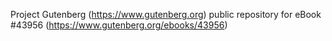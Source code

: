 Project Gutenberg (https://www.gutenberg.org) public repository for eBook #43956 (https://www.gutenberg.org/ebooks/43956)
